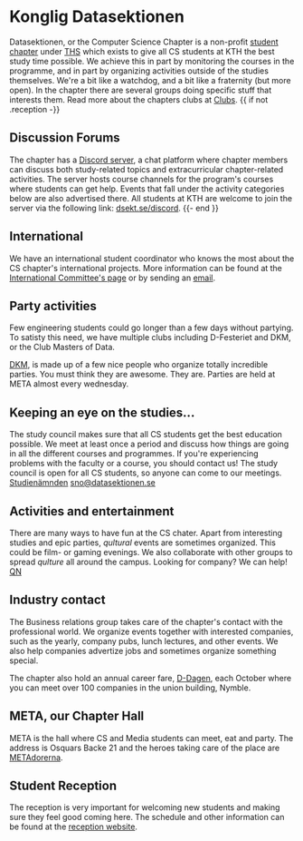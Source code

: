 # Konglig Datasektionen

Datasektionen, or the Computer Science Chapter is a non-profit
[student chapter](https://sv.wikipedia.org/wiki/Studentsektion)
under [THS](https://thskth.se) which exists to give all CS students at
KTH the best study time possible. We achieve this in part by monitoring
the courses in the programme, and in part by organizing activities
outside of the studies themselves. We're a bit like a watchdog, and
a bit like a fraternity (but more open). In the chapter there are
several groups doing specific stuff that interests them. Read more about the chapters clubs at [Clubs](/namnder?lang=en).
{{ if not .reception -}}

## Discussion Forums

The chapter has a [Discord server](https://dsekt.se/discord), a chat platform where chapter members can discuss both study-related topics and extracurricular chapter-related activities. The server hosts course channels for the program's courses where students can get help. Events that fall under the activity categories below are also advertised there. All students at KTH are welcome to join the server via the following link: [dsekt.se/discord](https://dsekt.se/discord).
{{- end }}

## International

We have an international student coordinator who knows the most about the CS chapter's international projects. More information can be found at the [International Committee's page](/namnder/internationella-namnden?lang=en) or by sending an [email](mailto:isc@datasektionen.se).

## Party activities

Few engineering students could go longer than a few days without partying.
To satisty this need, we have multiple clubs including D-Festeriet and DKM, or the Club Masters of Data.

[DKM](/namnder/dkm?lang=en), is made up of a few nice people who organize totally
incredible parties. You must think they are awesome. They are.
Parties are held at META almost every wednesday.

## Keeping an eye on the studies...

The study council makes sure that all CS students get the best education
possible. We meet at least once a period and discuss how things are going
in all the different courses and programmes. If you're experiencing problems
with the faculty or a course, you should contact us!  The study council is
open for all CS students, so anyone can come to our meetings.
[Studienämnden](/namnder/studienamnden?lang=en)
[sno@datasektionen.se](mailto:sno@datasektionen.se)

## Activities and entertainment

There are many ways to have fun at the CS chater. Apart from interesting
studies and epic parties, _qultural_ events are sometimes organized. This
could be film- or gaming evenings. We also collaborate with other groups to spread _qulture_ all around the campus. Looking for company? We can help! [QN](/namnder/qulturnamnden?lang=en)

## Industry contact

The Business relations group takes care of the chapter's contact with the professional world. We organize events together with interested companies, such as the yearly, company pubs, lunch lectures, and other events. We also help companies advertize jobs and sometimes organize something special.

The chapter also hold an annual career fare, [D-Dagen](/naringsliv/d-dagen?lang=en), each October where you can meet over 100 companies in the union building, Nymble.

## META, our Chapter Hall

META is the hall where CS and Media students can meet, eat and party.
The address is Osquars Backe 21 and the heroes taking care of the place
are [METAdorerna](/namnder/metadorerna?lang=en).

## Student Reception

The reception is very important for welcoming new students and making sure they
feel good coming here. The schedule and other information can be found at
the [reception website](/namnder/mottagningen?lang=en).
